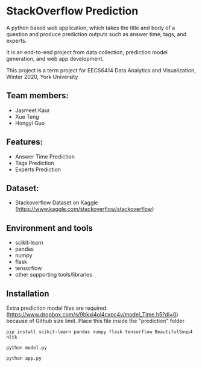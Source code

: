 # StackOverflow Prediction

A python based web application, which takes the title and body of a question and produce prediction outputs such as answer time, tags, and experts.

It is an end-to-end project from data collection, prediction model generation, and web app development.

This project is a term project for EECS6414 Data Analytics and Visualization, Winter 2020, York University

## Team members: 
* Jasmeet Kaur
* Xue Teng
* Hongyi Guo



## Features:
- Answer Time Prediction
- Tags Prediction
- Experts Prediction

## Dataset:
- Stackoverflow Dataset on Kaggle
(https://www.kaggle.com/stackoverflow/stackoverflow)

## Environment and tools
- scikit-learn
- pandas
- numpy
- flask
- tensorflow
- other supporting tools/libraries

## Installation

Extra prediction model files are required (https://www.dropbox.com/s/9bkxi4oi4cxpc4v/model_Time.h5?dl=0) because of Github size limit. Place this file inside the "prediction" folder

`pip install scikit-learn pandas numpy flask tensorflow BeautifulSoup4 nltk`

`python model.py`

`python app.py`





